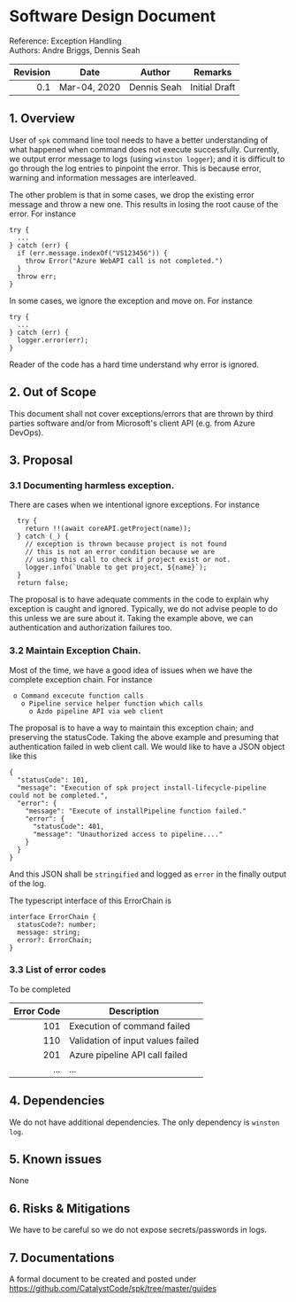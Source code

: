 # Software Design Document

Reference: Exception Handling<br> Authors: Andre Briggs, Dennis Seah

| Revision | Date         | Author      | Remarks       |
| -------: | ------------ | ----------- | ------------- |
|      0.1 | Mar-04, 2020 | Dennis Seah | Initial Draft |

## 1. Overview

User of `spk` command line tool needs to have a better understanding of what
happened when command does not execute successfully. Currently, we output error
message to logs (using `winston logger`); and it is difficult to go through the
log entries to pinpoint the error. This is because error, warning and
information messages are interleaved.

The other problem is that in some cases, we drop the existing error message and
throw a new one. This results in losing the root cause of the error. For
instance

```
try {
  ...
} catch (err) {
  if (err.message.indexOf("VS123456")) {
    throw Error("Azure WebAPI call is not completed.")
  }
  throw err;
}
```

In some cases, we ignore the exception and move on. For instance

```
try {
  ...
} catch (err) {
  logger.error(err);
}
```

Reader of the code has a hard time understand why error is ignored.

## 2. Out of Scope

This document shall not cover exceptions/errors that are thrown by third parties
software and/or from Microsoft's client API (e.g. from Azure DevOps).

## 3. Proposal

### 3.1 Documenting harmless exception.

There are cases when we intentional ignore exceptions. For instance

```
  try {
    return !!(await coreAPI.getProject(name));
  } catch (_) {
    // exception is thrown because project is not found
    // this is not an error condition because we are
    // using this call to check if project exist or not.
    logger.info(`Unable to get project, ${name}`);
  }
  return false;
```

The proposal is to have adequate comments in the code to explain why exception
is caught and ignored. Typically, we do not advise people to do this unless we
are sure about it. Taking the example above, we can authentication and
authorization failures too.

### 3.2 Maintain Exception Chain.

Most of the time, we have a good idea of issues when we have the complete
exception chain. For instance

```
 o Command excecute function calls
   o Pipeline service helper function which calls
     o Azdo pipeline API via web client
```

The proposal is to have a way to maintain this exception chain; and preserving
the statusCode. Taking the above example and presuming that authentication
failed in web client call. We would like to have a JSON object like this

```
{
  "statusCode": 101,
  "message": "Execution of spk project install-lifecycle-pipeline could not be completed.",
  "error": {
    "message": "Execute of installPipeline function failed."
    "error": {
      "statusCode": 401,
      "message": "Unauthorized access to pipeline...."
    }
  }
}
```

And this JSON shall be `stringified` and logged as `error` in the finally output
of the log.

The typescript interface of this ErrorChain is

```
interface ErrorChain {
  statusCode?: number;
  message: string;
  error?: ErrorChain;
}
```

### 3.3 List of error codes

To be completed

| Error Code | Description                       |
| ---------: | --------------------------------- |
|        101 | Execution of command failed       |
|        110 | Validation of input values failed |
|        201 | Azure pipeline API call failed    |
|        ... | ...                               |

## 4. Dependencies

We do not have additional dependencies. The only dependency is `winston log`.

## 5. Known issues

None

## 6. Risks & Mitigations

We have to be careful so we do not expose secrets/passwords in logs.

## 7. Documentations

A formal document to be created and posted under
https://github.com/CatalystCode/spk/tree/master/guides
